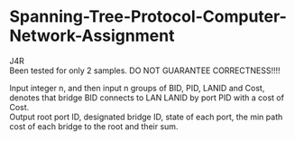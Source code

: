 # Spanning-Tree-Protocol-Computer-Network-Assignment
J4R  
Been tested for only 2 samples. DO NOT GUARANTEE CORRECTNESS!!!!

Input integer n, and then input n groups of BID, PID, LANID and Cost, denotes that bridge BID connects to LAN LANID by port PID with a cost of Cost.  
Output root port ID, designated bridge ID, state of each port, the min path cost of each bridge to the root and their sum.  

